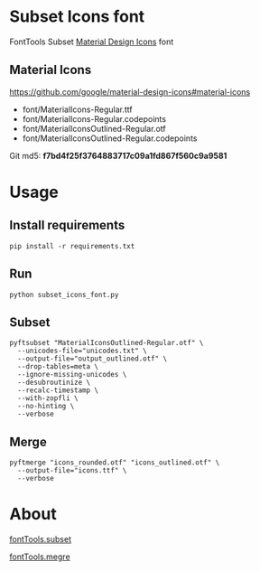 # Subset Icons font

FontTools Subset [Material Design Icons](https://fonts.google.com/icons) font

## Material Icons

https://github.com/google/material-design-icons#material-icons
* font/MaterialIcons-Regular.ttf
* font/MaterialIcons-Regular.codepoints
* font/MaterialIconsOutlined-Regular.otf
* font/MaterialIconsOutlined-Regular.codepoints

Git md5: **f7bd4f25f3764883717c09a1fd867f560c9a9581**

# Usage

## Install requirements
```shell
pip install -r requirements.txt
```

## Run
```shell
python subset_icons_font.py
```

## Subset
```shell
pyftsubset "MaterialIconsOutlined-Regular.otf" \
  --unicodes-file="unicodes.txt" \
  --output-file="output_outlined.otf" \
  --drop-tables=meta \
  --ignore-missing-unicodes \
  --desubroutinize \
  --recalc-timestamp \
  --with-zopfli \
  --no-hinting \
  --verbose
```

## Merge
```shell
pyftmerge "icons_rounded.otf" "icons_outlined.otf" \
  --output-file="icons.ttf" \
  --verbose
```

# About

[fontTools.subset](https://fonttools.readthedocs.io/en/latest/subset/index.html)

[fontTools.megre](https://fonttools.readthedocs.io/en/latest/merge.html)
